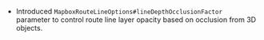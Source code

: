 - Introduced `MapboxRouteLineOptions#lineDepthOcclusionFactor` parameter to control route line layer opacity based on occlusion from 3D objects.